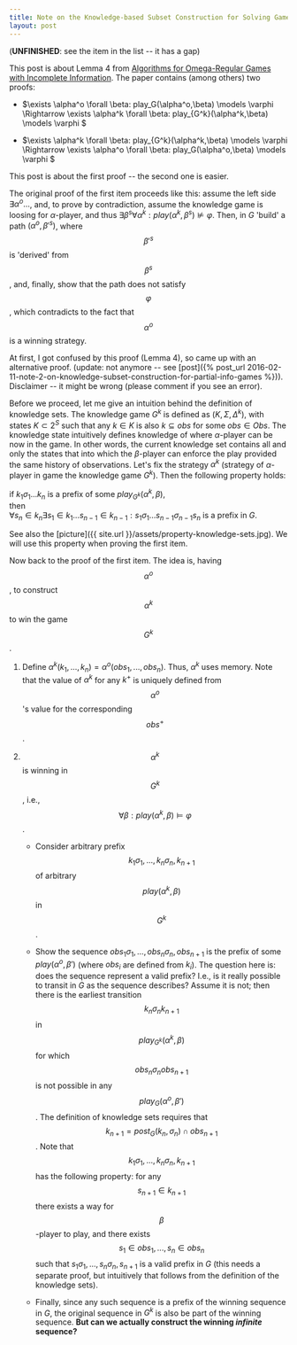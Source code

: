 ```yaml
---
title: Note on the Knowledge-based Subset Construction for Solving Games with Incomplete Information
layout: post
---
```


(__UNFINISHED__: see the item in the list -- it has a gap)


This post is about Lemma 4 from [Algorithms for Omega-Regular Games with Incomplete Information](http://www.eecs.berkeley.edu/Pubs/TechRpts/2006/EECS-2006-89.pdf).
The paper contains (among others) two proofs:

- $\exists \alpha^o \forall \beta: play_G(\alpha^o,\beta) \models \varphi
  \Rightarrow
  \exists \alpha^k \forall \beta: play_{G^k}(\alpha^k,\beta) \models \varphi
  $

- $\exists \alpha^k \forall \beta: play_{G^k}(\alpha^k,\beta) \models \varphi
  \Rightarrow 
  \exists \alpha^o \forall \beta: play_G(\alpha^o,\beta) \models \varphi
  $

This post is about the first proof -- the second one is easier.

The original proof of the first item proceeds like this:
assume the left side $\exists \alpha^o ...$,
and,
to prove by contradiction,
assume the knowledge game is loosing for $\alpha$-player,
and thus
$\exists \beta^s \forall \alpha^k: play(\alpha^k,\beta^s) \not\models \varphi$.
Then, in $G$ 'build' a path $(\alpha^o,\beta'^s)$,
where $$\beta'^s$$ is 'derived' from $$\beta^s$$,
and, finally, show that the path does not satisfy $$\varphi$$,
which contradicts to the fact that $$\alpha^o$$ is a winning strategy.

At first, I got confused by this proof (Lemma 4), so came up with an alternative proof.
(update: not anymore -- see [post]({% post_url 2016-02-11-note-2-on-knowledge-subset-construction-for-partial-info-games %})).
Disclaimer -- it might be wrong (please comment if you see an error).

Before we proceed, let me give an intuition behind the definition
of knowledge sets.
The knowledge game $G^k$ is defined as $(K,\Sigma,\Delta^k)$,
with states $K \subset 2^S$ such that any $k \in K$ is also $k \subseteq obs$
for some $obs \in Obs$.
The knowledge state intuitively defines knowledge of where
$\alpha$-player can be now in the game.
In other words, the current knowledge set contains all and only the states
that into which the $\beta$-player can enforce the play
provided the same history of observations.
Let's fix the strategy $\alpha^k$
(strategy of $\alpha$-player in game the knowledge game $G^k$).
Then the following property holds:   

 if $k_1 \sigma_1 ... k_n$ is a prefix of some $play_{G^k}(\alpha^k, \beta)$,   
 then    
 $\forall s_n \in k_n \exists s_1 \in k_1 ... s_{n-1} \in k_{n-1}: s_1 \sigma_1 ... s_{n-1} \sigma_{n-1} s_n$ is a prefix in $G$.

See also the [picture]({{ site.url }}/assets/property-knowledge-sets.jpg).
We will use this property when proving the first item.

Now back to the proof of the first item.
The idea is, having $$\alpha^o$$,
to construct $$ \alpha^k $$ to win the game $$ G^k $$.

1. Define $\alpha^k(k_1, ..., k_n) = \alpha^o(obs_1, ..., obs_n)$.
   Thus, $\alpha^k$ uses memory.
   Note that the value of $\alpha^k$ for any $k^+$
   is uniquely defined from $$\alpha^o$$'s value for the corresponding $$obs^+$$.

2. $$ \alpha^k $$ is winning in $$ G^k $$,
   i.e., 
   $$ \forall \beta: play(\alpha^k, \beta) \models \varphi $$.

   - Consider arbitrary prefix $$ k_1 \sigma_1, ..., k_n \sigma_n, k_{n+1}$$
     of arbitrary $$play(\alpha^k, \beta)$$ in $$ G^k $$.

   - Show the sequence $obs_1 \sigma_1, ..., obs_n \sigma_n, obs_{n+1}$
     is the prefix of some $play(\alpha^o, \beta')$
     (where $obs_i$ are defined from $k_i$).
     The question here is:
     does the sequence represent a valid prefix?
     I.e., is it really possible to transit in $G$ as the sequence describes?
     Assume it is not; then there is the earliest
     transition $$ k_n \sigma_n k_{n+1} $$ in $$ play_{G^k}(\alpha^k, \beta) $$
     for which $$ obs_n \sigma_n obs_{n+1} $$ is not possible
     in any $$ play_{G}(\alpha^o, \beta') $$.
     The definition of knowledge sets
     requires that $$ k_{n+1} = post_{G}(k_n, \sigma_n) \cap obs_{n+1} $$.
     Note that $$ k_1 \sigma_1, ..., k_n \sigma_n, k_{n+1} $$
     has the following property: 
     for any $$ s_{n+1} \in k_{n+1} $$
     there exists a way for $$\beta$$-player to play,
     and there exists $$s_1 \in obs_1, ..., s_n \in obs_n $$
     such that $s_1 \sigma_1, ..., s_n \sigma_n, s_{n+1}$
     is a valid prefix in $G$
     (this needs a separate proof,
      but intuitively that follows from the definition of the knowledge sets).

    - Finally, since any such sequence is a prefix of the winning sequence in $G$,
      the original sequence in $G^k$ is also be part of the winning sequence.
      __But can we actually construct the winning _infinite_ sequence?__

